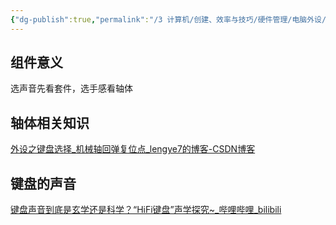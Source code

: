 ```yaml
---
{"dg-publish":true,"permalink":"/3 计算机/创建、效率与技巧/硬件管理/电脑外设/键盘/键盘相关知识/","title":"键盘相关知识"}
---
```



## 组件意义
选声音先看套件，选手感看轴体
## 轴体相关知识
[外设之键盘选择\_机械轴回弹复位点\_lengye7的博客-CSDN博客](https://blog.csdn.net/lengye7/article/details/106379545/)

## 键盘的声音
[键盘声音到底是玄学还是科学？“HiFi键盘”声学探究\~\_哔哩哔哩\_bilibili](https://www.bilibili.com/video/BV1Qp4y1E77d/?spm_id_from=333.1007.tianma.3-2-8.click&vd_source=20cb3e7c6ad3d64f0eb2d763ff005080)